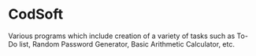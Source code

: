 # CodSoft
Various programs which include creation of a variety of tasks such as To-Do list, Random Password Generator, Basic Arithmetic Calculator, etc.
